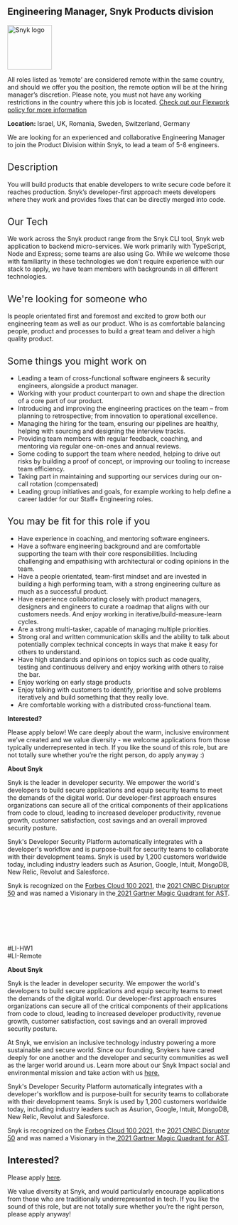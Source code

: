 Engineering Manager, Snyk Products division
---

<img src="https://res.cloudinary.com/snyk/image/upload/v1537345894/press-kit/brand/logo-black.png" width="100" alt="Snyk logo" />

<p><span style="font-weight: 400;">All roles listed as ‘remote’ are considered remote within the same country, and should we offer you the position, the remote option will be at the hiring manager’s discretion. Please note, you must not have any working restrictions in the country where this job is located. </span><a href="https://snyk.io/blog/introducing-flex-work-the-future-of-work-at-snyk/"><span style="font-weight: 400;">Check out our Flexwork policy for more information</span></a></p>
<p><strong>Location: </strong>Israel, UK, Romania, Sweden, Switzerland, Germany</p>
<p>We are looking for an experienced and collaborative Engineering Manager to join the Product Division within Snyk, to lead a team of 5-8 engineers.</p>
<h2><span style="font-weight: 400;">Description</span></h2>
<p><span style="font-weight: 400;">You will build products that enable developers to write secure code before it reaches production. Snyk’s developer-first approach meets developers where they work and provides fixes that can be directly merged into code.</span></p>
<h2><span style="font-weight: 400;">Our Tech</span></h2>
<p><span style="font-weight: 400;">We work across the Snyk product range from the Snyk CLI tool, Snyk web application to backend micro-services. We work primarily with TypeScript, Node and Express; some teams are also using Go. While we welcome those with familiarity in these technologies we don't require experience with our stack to apply, we have team members with backgrounds in all different technologies.</span></p>
<h2><span style="font-weight: 400;">We're looking for someone who</span></h2>
<p><span style="font-weight: 400;">Is people orientated first and foremost and excited to grow both our engineering team as well as our product. Who is as comfortable balancing people, product and processes to build a great team and deliver a high quality product.</span></p>
<h2><span style="font-weight: 400;">Some things you might work on</span></h2>
<ul>
<li style="font-weight: 400;"><span style="font-weight: 400;">Leading a team of cross-functional software engineers &amp; security engineers, alongside a product manager.</span></li>
<li style="font-weight: 400;"><span style="font-weight: 400;">Working with your product counterpart to own and shape the direction of a core part of our product.</span></li>
<li style="font-weight: 400;"><span style="font-weight: 400;">Introducing and improving the engineering practices on the team – from planning to retrospective; from innovation to operational excellence.</span></li>
<li style="font-weight: 400;"><span style="font-weight: 400;">Managing the hiring for the team, ensuring our pipelines are healthy, helping with sourcing and designing the interview tracks.</span></li>
<li style="font-weight: 400;"><span style="font-weight: 400;">Providing team members with regular feedback, coaching, and mentoring via regular one-on-ones and annual reviews.</span></li>
<li style="font-weight: 400;"><span style="font-weight: 400;">Some coding to support the team where needed, helping to drive out risks by building a proof of concept, or improving our tooling to increase team efficiency.</span></li>
<li style="font-weight: 400;"><span style="font-weight: 400;">Taking part in maintaining and supporting our services during our on-call rotation (compensated)</span></li>
<li style="font-weight: 400;"><span style="font-weight: 400;">Leading group initiatives and goals, for example working to help define a career ladder for our Staff+ Engineering roles.</span></li>
</ul>
<h2><span style="font-weight: 400;">You may be fit for this role if you</span></h2>
<ul>
<li style="font-weight: 400;"><span style="font-weight: 400;">Have experience in coaching, and mentoring software engineers.</span></li>
<li style="font-weight: 400;"><span style="font-weight: 400;">Have a software engineering background and are comfortable supporting the team with their core responsibilities. Including challenging and empathising with architectural or coding opinions in the team.</span></li>
<li style="font-weight: 400;"><span style="font-weight: 400;">Have a people orientated, team-first mindset and are invested in building a high performing team, with a strong engineering culture as much as a successful product.</span></li>
<li style="font-weight: 400;"><span style="font-weight: 400;">Have experience collaborating closely with product managers, designers and engineers to curate a roadmap that aligns with our customers needs. And enjoy working in iterative/build-measure-learn cycles.</span></li>
<li style="font-weight: 400;"><span style="font-weight: 400;">Are a strong multi-tasker, capable of managing multiple priorities.</span></li>
<li style="font-weight: 400;"><span style="font-weight: 400;">Strong oral and written communication skills and the ability to talk about potentially complex technical concepts in ways that make it easy for others to understand.</span></li>
<li style="font-weight: 400;"><span style="font-weight: 400;">Have high standards and opinions on topics such as code quality, testing and continuous delivery and enjoy working with others to raise the bar.</span></li>
<li style="font-weight: 400;"><span style="font-weight: 400;">Enjoy working on early stage products</span></li>
<li style="font-weight: 400;"><span style="font-weight: 400;">Enjoy talking with customers to identify, prioritise and solve problems iteratively and build something that they really love.</span></li>
<li style="font-weight: 400;"><span style="font-weight: 400;">Are comfortable working with a distributed cross-functional team.</span></li>
</ul>
<p><strong>Interested?</strong></p>
<p><span style="font-weight: 400;">Please apply below! We care deeply about the warm, inclusive environment we’ve created and we value diversity - we welcome applications from those typically underrepresented in tech. If you like the sound of this role, but are not totally sure whether you’re the right person, do apply anyway :)</span></p>
<p><strong>About Snyk</strong></p>
<p><span style="font-weight: 400;">Snyk is the leader in developer security. We empower the world's developers to build secure applications and equip security teams to meet the demands of the digital world. Our developer-first approach ensures organizations can secure all of the critical components of their applications from code to cloud, leading to increased developer productivity, revenue growth, customer satisfaction, cost savings and an overall improved security posture.&nbsp;</span></p>
<p><span style="font-weight: 400;">Snyk's Developer Security Platform automatically integrates with a developer's workflow and is purpose-built for security teams to collaborate with their development teams. Snyk is used by 1,200 customers worldwide today, including industry leaders such as Asurion, Google, Intuit, MongoDB, New Relic, Revolut and Salesforce.</span></p>
<p><strong><span style="font-weight: 400;">Snyk is recognized on the </span><a href="https://www.forbes.com/cloud100/#6f24b5ba5f94"><span style="font-weight: 400;">Forbes Cloud 100 2021</span></a><span style="font-weight: 400;">, the </span><a href="https://www.cnbc.com/2021/05/25/these-are-the-2021-cnbc-disruptor-50-companies.html"><span style="font-weight: 400;">2021 CNBC Disruptor 50</span></a><span style="font-weight: 400;"> and was named a Visionary in the</span><a href="https://snyk.io/blog/snyk-visionary-2021-gartner-magic-quadrant-for-ast/"><span style="font-weight: 400;"> 2021 Gartner Magic Quadrant for AST</span></a><span style="font-weight: 400;">.</span></strong></p>
<p>&nbsp;</p>
<p>&nbsp;</p>
<p>&nbsp;</p>
<p><span style="font-weight: 400;">#LI-HW1<br>#LI-Remote<br></span></p><div class="content-conclusion"><p><strong>About Snyk</strong></p>
<p><span style="font-weight: 400;">Snyk is the leader in developer security. We empower the world's developers to build secure applications and equip security teams to meet the demands of the digital world. Our developer-first approach ensures organizations can secure all of the critical components of their applications from code to cloud, leading to increased developer productivity, revenue growth, customer satisfaction, cost savings and an overall improved security posture.&nbsp;</span></p>
<p><span style="font-weight: 400;">At Snyk, we envision an inclusive technology industry powering a more sustainable and secure world.</span> <span style="font-weight: 400;">Since our founding, Snykers have cared deeply for one another and the developer and security communities as well as the larger world around us. Learn more about our Snyk Impact social and environmental mission and take action with us </span><a href="https://snyk.io/about/snyk-impact/"><span style="font-weight: 400;">here.</span></a></p>
<p><span style="font-weight: 400;">Snyk's Developer Security Platform automatically integrates with a developer's workflow and is purpose-built for security teams to collaborate with their development teams. Snyk is used by 1,200 customers worldwide today, including industry leaders such as Asurion, Google, Intuit, MongoDB, New Relic, Revolut and Salesforce.</span></p>
<p><span style="font-weight: 400;">Snyk is recognized on the </span><a href="https://www.forbes.com/cloud100/#6f24b5ba5f94"><span style="font-weight: 400;">Forbes Cloud 100 2021</span></a><span style="font-weight: 400;">, the </span><a href="https://www.cnbc.com/2021/05/25/these-are-the-2021-cnbc-disruptor-50-companies.html"><span style="font-weight: 400;">2021 CNBC Disruptor 50</span></a><span style="font-weight: 400;"> and was named a Visionary in the</span><a href="https://snyk.io/blog/snyk-visionary-2021-gartner-magic-quadrant-for-ast/"><span style="font-weight: 400;"> 2021 Gartner Magic Quadrant for AST</span></a><span style="font-weight: 400;">.</span></p></div>

Interested?
---

Please apply [here](https://boards.greenhouse.io/snyk/jobs/5627491002#app).

We value diversity at Snyk, and would particularly encourage applications from those who are traditionally underrepresented in tech.
If you like the sound of this role, but are not totally sure whether you’re the right person, please apply anyway!
